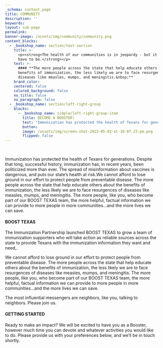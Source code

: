 ```yaml
---
_schema: content_page
title: COMMUNITY
description: ''
keywords:
layout: sub-page
permalink:
banner-image: /assets/img/community/community.png
content_blocks:
  - _bookshop_name: section/text-section
    title: >-
      <p><strong>The health of our communities is in jeopardy - but it doesn’t
      have to be.</strong></p>
    text: >-
      #### **The more people across the state that help educate others about the
      benefits of immunization, the less likely we are to face resurgences of
      diseases like measles, mumps, and meningitis.&nbsp;**
    brand_color:
    centered: false
    colored_background: false
    no_title: false
    no_paragraph: false
  - _bookshop_name: section/left-right-group
    blocks:
      - _bookshop_name: simple/left-right-group-item
        title: BECOME A BOOSTER!
        text: "Immunization has protected the health of Texans for generations.  Despite that long, successful history, immunization has, in recent years, been politicized more than ever.  The spread of misinformation about vaccines is dangerous, and puts our state’s health at risk.\_ <br> <p></p>We cannot afford to lose ground in our fight to protect Texans from preventable disease.  The more people, like you, who become part of our <strong> BOOST TEXAS team </strong> , the more helpful, factual information we can provide to more people in more communities… and the more lives we can save."
        button:
        image: /assets/img/screen-shot-2023-05-03-at-10-07-23-pm.png
        flipped: false
---
```

<div class="text-center"> </div>

Immunization has protected the health of Texans for generations. Despite that long, successful history, immunization has, in recent years, been politicized more than ever. The spread of misinformation about vaccines is dangerous, and puts our state’s health at risk.We cannot afford to lose ground in our effort to protect people from preventable disease. The more people across the state that help educate others about the benefits of immunization, the less likely we are to face resurgences of diseases like measles, mumps, and meningitis. The more people, like you, who become part of our BOOST TEXAS team, the more helpful, factual information we can provide to more people in more communities…and the more lives we can save.

#### **BOOST TEXAS**

The Immunization Partnership launched BOOST TEXAS to grow a team of immunization supporters who will take action as reliable sources across the state to provide Texans with the immunization information they want and need,.

We cannot afford to lose ground in our effort to protect people from preventable disease. The more people across the state that help educate others about the benefits of immunization, the less likely we are to face resurgences of diseases like measles, mumps, and meningitis. The more people, like you, who become part of our BOOST TEXAS team, the more helpful, factual information we can provide to more people in more communities…and the more lives we can save.

The most influential messengers are neighbors, like you, talking to neighbors. Please join us.

#### **GETTING STARTED**

​​​​​​Ready to make an impact? We will be excited to have you as a Booster, however much time you can devote and whatever activities you would like to do. Please provide us with your preferences below, and we’ll be in touch shortly.

<div class="cms-embed" data-cms-embed="PGRpdiBpZD0iRENEcktvVE9MVSI+CiAgICA8c2NyaXB0IHR5cGU9InRleHQvamF2YXNjcmlwdCIgc3JjPSJodHRwczovL2RlZmF1bHQuc2Fsc2FsYWJzLm9yZy9hcGkvd2lkZ2V0L3RlbXBsYXRlLzk2M2ZjN2ViLTE4MDctNDM4Yi04NDEwLTJlMTM4YzI4OThjOS8/dElkPURDRHJLb1RPTFUiID48L3NjcmlwdD4KPC9kaXY+"><div id="DCDrKoTOLU"><script type="text/javascript" src="https://default.salsalabs.org/api/widget/template/963fc7eb-1807-438b-8410-2e138c2898c9/?tId=DCDrKoTOLU"></script></div></div>